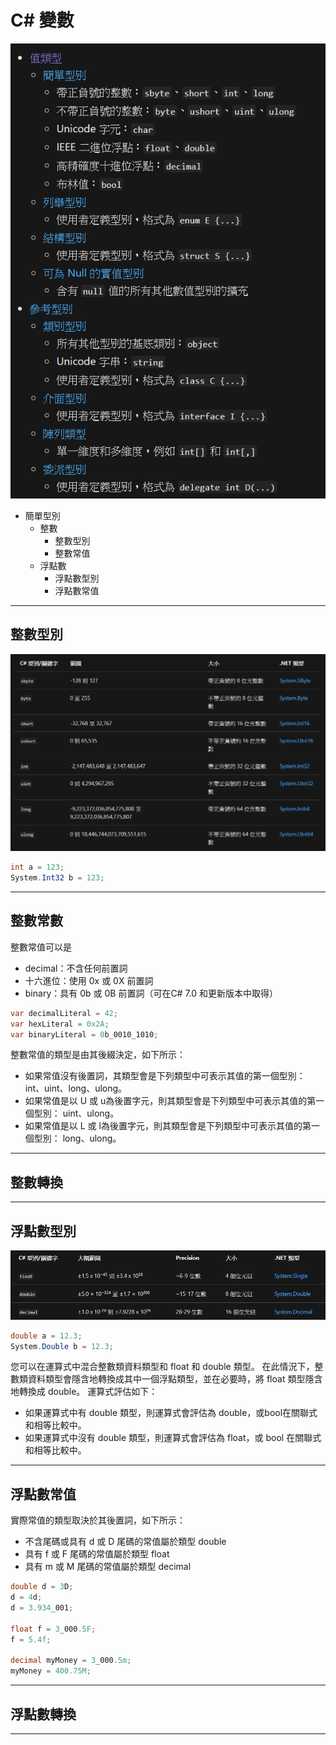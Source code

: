 # C# 變數
![](2020-03-02-22-27-03.png)
- 簡單型別
  - 整數
    - 整數型別
    - 整數常值
  - 浮點數
    - 浮點數型別
    - 浮點數常值
---
## 整數型別
![](2020-03-02-22-45-01.png)
```C#
int a = 123;
System.Int32 b = 123;
```
---
## 整數常數
整數常值可以是
- decimal：不含任何前置詞
- 十六進位：使用 0x 或 0X 前置詞
- binary：具有 0b 或 0B 前置詞（可在C# 7.0 和更新版本中取得）
```C#
var decimalLiteral = 42;
var hexLiteral = 0x2A;
var binaryLiteral = 0b_0010_1010;
```
整數常值的類型是由其後綴決定，如下所示：
- 如果常值沒有後置詞，其類型會是下列類型中可表示其值的第一個型別： int、uint、long、ulong。
- 如果常值是以 U 或 u為後置字元，則其類型會是下列類型中可表示其值的第一個型別： uint、ulong。
- 如果常值是以 L 或 l為後置字元，則其類型會是下列類型中可表示其值的第一個型別： long、ulong。
---
## 整數轉換
---
## 浮點數型別
![](2020-03-02-22-54-38.png)
```C#
double a = 12.3;
System.Double b = 12.3;
```
您可以在運算式中混合整數類資料類型和 float 和 double 類型。 在此情況下，整數類資料類型會隱含地轉換成其中一個浮點類型，並在必要時，將 float 類型隱含地轉換成 double。 運算式評估如下：
- 如果運算式中有 double 類型，則運算式會評估為 double，或bool在關聯式和相等比較中。
- 如果運算式中沒有 double 類型，則運算式會評估為 float，或 bool 在關聯式和相等比較中。
---
## 浮點數常值
實際常值的類型取決於其後置詞，如下所示：
- 不含尾碼或具有 d 或 D 尾碼的常值屬於類型 double
- 具有 f 或 F 尾碼的常值屬於類型 float
- 具有 m 或 M 尾碼的常值屬於類型 decimal
```C#
double d = 3D;
d = 4d;
d = 3.934_001;

float f = 3_000.5F;
f = 5.4f;

decimal myMoney = 3_000.5m;
myMoney = 400.75M;
```
---
## 浮點數轉換
---
